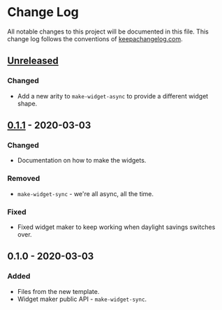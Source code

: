 # Change Log
All notable changes to this project will be documented in this file. This change log follows the conventions of [keepachangelog.com](http://keepachangelog.com/).

## [Unreleased]
### Changed
- Add a new arity to `make-widget-async` to provide a different widget shape.

## [0.1.1] - 2020-03-03
### Changed
- Documentation on how to make the widgets.

### Removed
- `make-widget-sync` - we're all async, all the time.

### Fixed
- Fixed widget maker to keep working when daylight savings switches over.

## 0.1.0 - 2020-03-03
### Added
- Files from the new template.
- Widget maker public API - `make-widget-sync`.

[Unreleased]: https://github.com/your-name/maze-clj/compare/0.1.1...HEAD
[0.1.1]: https://github.com/your-name/maze-clj/compare/0.1.0...0.1.1
